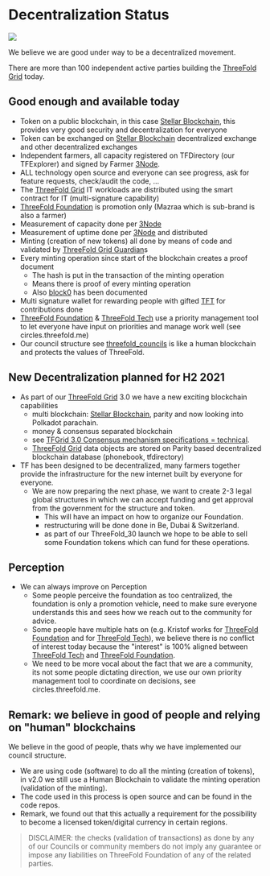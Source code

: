 # Decentralization Status

![](threefold__decentralization33.png  )

We believe we are good under way to be a decentralized movement.

There are more than 100 independent active parties building the [ThreeFold Grid](threefold__threefold_grid) today.

## Good enough and available today

- Token on a public blockchain, in this case [Stellar Blockchain](threefold__stellar_blockchain), this provides very good security and decentralization for everyone
- Token can be exchanged on [Stellar Blockchain](threefold__stellar_blockchain) decentralized exchange and other decentralized exchanges
- Independent farmers, all capacity registered on TFDirectory (our TFExplorer) and signed by Farmer [3Node](threefold__3node).
- ALL technology open source and everyone can see progress, ask for feature requests, check/audit the code, ...
- The [ThreeFold Grid](threefold__threefold_grid) IT workloads are distributed using the smart contract for IT (multi-signature capability)
- [ThreeFold Foundation](threefold__threefold_foundation) is promotion only (Mazraa which is sub-brand is also a farmer)
- Measurement of capacity done per [3Node](threefold__3node)
- Measurement of uptime done per [3Node](threefold__3node) and distributed
- Minting (creation of new tokens) all done by means of code and validated by [ThreeFold Grid Guardian](threefold__grid_guardians)s
- Every minting operation since start of the blockchain creates a proof document
  - The hash is put in the transaction of the minting operation
  - Means there is proof of every minting operation
  - Also [block0](threefold__genesis_block_pool_details.md) has been documented
- Multi signature wallet for rewarding people with gifted [TFT](threefold__threefold_token) for contributions done
- [ThreeFold Foundation](threefold__threefold_foundation) & [ThreeFold Tech](threefold__threefold_tech) use a priority management tool to let everyone have input on priorities and manage work well (see circles.threefold.me)
- Our council structure see [threefold_councils](threefold__threefold_councils.md) is like a human blockchain and protects the values of ThreeFold.

## New Decentralization planned for H2 2021

- As part of our [ThreeFold Grid](threefold__threefold_grid) 3.0 we have a new exciting blockchain capabilities
  - multi blockchain: [Stellar Blockchain](threefold__stellar_blockchain), parity and now looking into Polkadot parachain.
  - money & consensus separated blockchain
  - see [TFGrid 3.0 Consensus mechanism specifications = technical](tftech__consensus3_mechanism.md).
  - [ThreeFold Grid](threefold__threefold_grid) data objects are stored on Parity based decentralized blockchain database (phonebook, tfdirectory)
- TF has been designed to be decentralized, many farmers together provide the infrastructure for the new internet built by everyone for everyone. 
  - We are now preparing the next phase, we want to create 2-3 legal global structures in which we can accept funding and get approval from the government for the structure and token.
    - This will have an impact on how to organize our Foundation. 
    - restructuring will be done done in Be, Dubai & Switzerland.
    - as part of our ThreeFold_30 launch we hope to be able to sell some Foundation tokens which can fund for these operations.

## Perception

- We can always improve on Perception
  - Some people perceive the foundation as too centralized, the foundation is only a promotion vehicle, need to make sure everyone understands this and sees how we reach out to the community for advice.
  - Some people have multiple hats on (e.g. Kristof works for [ThreeFold Foundation](threefold__threefold_foundation) and for [ThreeFold Tech](threefold__threefold_tech)), we believe there is no conflict of interest today because the "interest" is 100% aligned between [ThreeFold Tech](threefold__threefold_tech) and [ThreeFold Foundation](threefold__threefold_foundation).
  - We need to be more vocal about the fact that we are a community, its not some people dictating direction, we use our own priority management tool to coordinate on decisions, see circles.threefold.me.

## Remark: we believe in good of people and relying on "human" blockchains

We believe in the good of people, thats why we have implemented our council structure.

- We are using code (software) to do all the minting (creation of tokens), in v2.0 we still use a Human Blockchain to validate the minting operation (validation of the minting).
- The code used in this process is open source and can be found in the code repos.
- Remark, we found out that this actually a requirement for the possibility to become a licensed token/digital currency in certain regions.

> DISCLAIMER: the checks (validation of transactions) as done by any of our Councils or community members do not imply any guarantee or impose any liabilities on ThreeFold Foundation of any of the related parties.